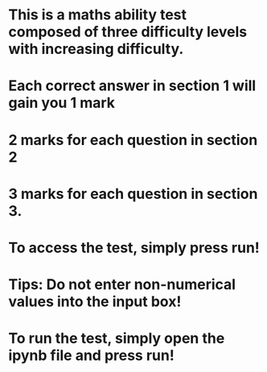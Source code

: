 # This is a maths ability test composed of three difficulty levels with increasing difficulty. 
# Each correct answer in section 1 will gain you 1 mark
# 2 marks for each question in section 2
# 3 marks for each question in section 3.
# To access the test, simply press run!
# Tips: Do not enter non-numerical values into the input box!
# To run the test, simply open the ipynb file and press run!
